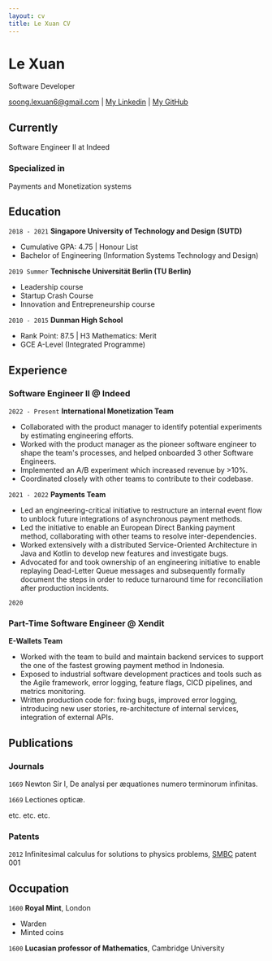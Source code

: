 ```yaml
---
layout: cv
title: Le Xuan CV
---
```

# Le Xuan
Software Developer

<div id="webaddress">
<a href="soong.lexuan6@gmail.com">soong.lexuan6@gmail.com</a>
| <a href="https://linkedin.com/in/le-xuan-soong-81687818b ">My Linkedin</a>
| <a href="https://github.com/hihithisisme/ ">My GitHub</a>
</div>


## Currently

Software Engineer II at Indeed

### Specialized in

Payments and Monetization systems


<!-- ### Research interests

Cooling, power series, optics, alchemy, planetary motions, apples. -->


## Education

`2018 - 2021`
__Singapore University of Technology and Design (SUTD)__

- Cumulative GPA: 4.75 \| Honour List
- Bachelor of Engineering (Information Systems Technology and Design)

`2019 Summer`
__Technische Universität Berlin (TU Berlin)__

- Leadership course
- Startup Crash Course
- Innovation and Entrepreneurship course
 

`2010 - 2015`
__Dunman High School__

- Rank Point: 87.5 \| H3 Mathematics: Merit
- GCE A-Level (Integrated Programme)


## Experience

### Software Engineer II @ Indeed
`2022 - Present`
__International Monetization Team__

- Collaborated with the product manager to identify potential experiments by estimating engineering efforts.
- Worked with the product manager as the pioneer software engineer to shape the team's processes, and helped onboarded 3 other Software Engineers. 
- Implemented  an A/B experiment which increased revenue by >10%.
- Coordinated closely with other teams to contribute to their codebase. 

`2021 - 2022`
__Payments Team__

- Led an engineering-critical initiative to restructure an internal event flow to unblock future integrations of asynchronous payment methods.
- Led the initiative to enable an European Direct Banking payment method, collaborating with other teams to resolve inter-dependencies.
- Worked extensively with a distributed Service-Oriented Architecture in Java and Kotlin to develop new features and investigate bugs.
- Advocated for and took ownership of an engineering initiative to enable replaying Dead-Letter Queue messages and subsequently formally document the steps in order to reduce turnaround time for reconciliation after production incidents. 

`2020`
### Part-Time Software Engineer @ Xendit
__E-Wallets Team__
- Worked with the team to build and maintain backend services to support the one of the fastest growing payment method in Indonesia.
- Exposed to industrial software development practices and tools such as the Agile framework, error logging, feature flags, CICD pipelines, and metrics monitoring.
- Written production code for: fıxing bugs, improved error logging, introducing new user stories, re-architecture of internal services, integration of external APIs.



## Publications

<!-- A list is also available [online](http://scholar.google.co.uk/citations?user=LTOTl0YAAAAJ) -->

### Journals

`1669`
Newton Sir I, De analysi per æquationes numero terminorum infinitas. 

`1669`
Lectiones opticæ.

etc. etc. etc.

### Patents

`2012`
Infinitesimal calculus for solutions to physics problems, [SMBC](http://www.techdirt.com/articles/20121011/09312820678/if-patents-had-been-around-time-newton.shtml) patent 001


## Occupation

`1600`
__Royal Mint__, London

- Warden
- Minted coins

`1600`
__Lucasian professor of Mathematics__, Cambridge University



<!-- ### Footer

Last updated: May 2013 -->


